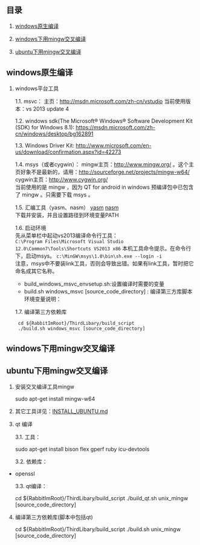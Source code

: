 ## 目录
1. [windows原生编译](#user-content-windows原生编译)

2. [windows下用mingw交叉编译](#user-content-windows下用mingw交叉编译)

3. [ubuntu下用mingw交叉编译](#user-content-ubuntu下用mingw交叉编译)

## windows原生编译

1. windows平台工具

    1.1. msvc：
主页：http://msdn.microsoft.com/zh-cn/vstudio
当前使用版本：vs 2013 update 4

    1.2. windows sdk(The Microsoft® Windows® Software Development Kit (SDK) for Windows 8.1):
https://msdn.microsoft.com/zh-cn/windows/desktop/bg162891

    1.3. Windows Driver Kit:
http://www.microsoft.com/en-us/download/confirmation.aspx?id=42273

    1.4. msys（或者cygwin）：
mingw主页：http://www.mingw.org/ 。这个主页好象不是最新的，请用：http://sourceforge.net/projects/mingw-w64/  
cygwin主页：http://www.cygwin.org/  
当前使用的是 mingw ，因为 QT for android in windows 预编译包中已包含了 mingw 。只需要下载 msys 。

    1.5. 汇编工具（yasm、nasm）
[yasm](http://yasm.tortall.net/)
[nasm](http://www.nasm.us/)  
下载并安装，并且设置路径到环境变量PATH

    1.6. 启动环境  
    先从菜单栏中起动vs2013编译命令行工具：  
    `C:\Program Files\Microsoft Visual Studio 12.0\Common7\Tools\Shortcuts VS2013 x86`
    本机工具命令提示。在命令行下，启动msys。 
    `c:\MinGW\msys\1.0\bin\sh.exe --login -i`  
    注意，msys中不要装link工具，否则会导致出错。如果有link工具，暂时把它命名成其它名称。
    
      * build_windows_msvc_envsetup.sh:设置编译时需要的变量  
      * build.sh windows_msvc [source_code_directory] : 编译第三方库脚本
        环境变量说明：  

    1.7. 编译第三方依赖库
    
        cd ${RabbitImRoot}/ThirdLibary/build_script
        ./build.sh windows_msvc [source_code_directory]

## windows下用mingw交叉编译

## ubuntu下用mingw交叉编译

1. 安装交叉编译工具mingw

    sudo apt-get install mingw-w64

2. 其它工具详见：[INSTALL_UBUNTU.md](INSTALL_UBUNTU.md#user-content-工具)

3. qt 编译

    3.1. 工具：

    sudo apt-get install bison flex gperf ruby icu-devtools

    3.2. 依赖库：
* openssl

    3.3. qt编译：

    cd ${RabbitImRoot}/ThirdLibary/build_script
    ./build_qt.sh unix_mingw [source_code_directory]
    
4. 编译第三方依赖库(脚本中包括qt)

    cd ${RabbitImRoot}/ThirdLibary/build_script
    ./build.sh unix_mingw [source_code_directory]
